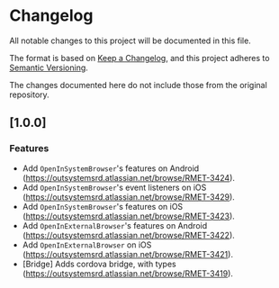 # Changelog
All notable changes to this project will be documented in this file.

The format is based on [Keep a Changelog](https://keepachangelog.com/en/1.0.0/),
and this project adheres to [Semantic Versioning](https://semver.org/spec/v2.0.0.html).

The changes documented here do not include those from the original repository.

## [1.0.0]

### Features

- Add `OpenInSystemBrowser`'s features on Android (https://outsystemsrd.atlassian.net/browse/RMET-3424).
- Add `OpenInSystemBrowser`'s event listeners on iOS (https://outsystemsrd.atlassian.net/browse/RMET-3429).
- Add `OpenInSystemBrowser`'s features on iOS (https://outsystemsrd.atlassian.net/browse/RMET-3423).
- Add `OpenInExternalBrowser`'s features on Android (https://outsystemsrd.atlassian.net/browse/RMET-3422).
- Add `OpenInExternalBrowser` on iOS (https://outsystemsrd.atlassian.net/browse/RMET-3421).
- [Bridge] Adds cordova bridge, with types (https://outsystemsrd.atlassian.net/browse/RMET-3419).
